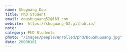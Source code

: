 ```yaml
---
name: Shuguang Dou
title: PhD Student
email: doushuguang52@163.com
website:  https://shuguang-52.github.io/
note:
category: PhD Students
photo: "/images/people/enrolled/phd/DouShuGuang.jpg" 
date: 20030101
---
```

